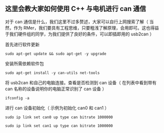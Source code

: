 ## 这里会教大家如何使用 C++ 与电机进行 can 通信
对于 can 通信是什么，我们这里不过多赘述，大家可以自行上网搜索了解（ 当然，作为 RMer，我们要具有工程思维，只要粗浅了解原理，会用即可。这也得益于我们硬件组的同学，为我们提供了良好的条件，可以即插即用的 usb2can ）

首先进行软件更新
```
sudo apt-get update && sudo apt-get -y upgrade
```
安装所需依赖软件包
```
sudo apt-get install -y can-utils net-tools
```
将 usb2can 和自己的电脑连接。查看是否检测到 can 设备（ 在列表中看到带有 can 名称的设备说明你的电脑正常识别了 can 设备 ）
```
ifconfig -a
```
进行 can 设备初始化（ 示例为初始化 can0 和 can1 ）
```
sudo ip link set can0 up type can bitrate 1000000
```
```
sudo ip link set can1 up type can bitrate 1000000
```
